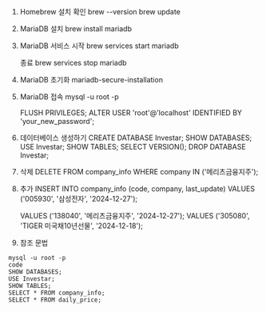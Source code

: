 1.  Homebrew 설치 확인
    brew --version
    brew update

2.  MariaDB 설치
    brew install mariadb

3.  MariaDB 서비스 시작
    brew services start mariadb

    종료
    brew services stop mariadb

4.  MariaDB 초기화
    mariadb-secure-installation

5.  MariaDB 접속
    mysql -u root -p

    FLUSH PRIVILEGES;
    ALTER USER 'root'@'localhost' IDENTIFIED BY 'your_new_password';

6.  데이터베이스 생성하기
    CREATE DATABASE Investar;
    SHOW DATABASES;
    USE Investar;
    SHOW TABLES;
    SELECT VERSION();
    DROP DATABASE Investar;

7.  삭제
    DELETE FROM company_info
    WHERE company IN ('메리츠금융지주');

8.  추가
    INSERT INTO company_info (code, company, last_update)
    VALUES ('005930', '삼성전자', '2024-12-27');

    VALUES ('138040', '메리츠금융지주', '2024-12-27');
    VALUES ('305080', 'TIGER 미국채10년선물', '2024-12-18');

9.  참조 문법

```
mysql -u root -p
code
SHOW DATABASES;
USE Investar;
SHOW TABLES;
SELECT * FROM company_info;
SELECT * FROM daily_price;
```
